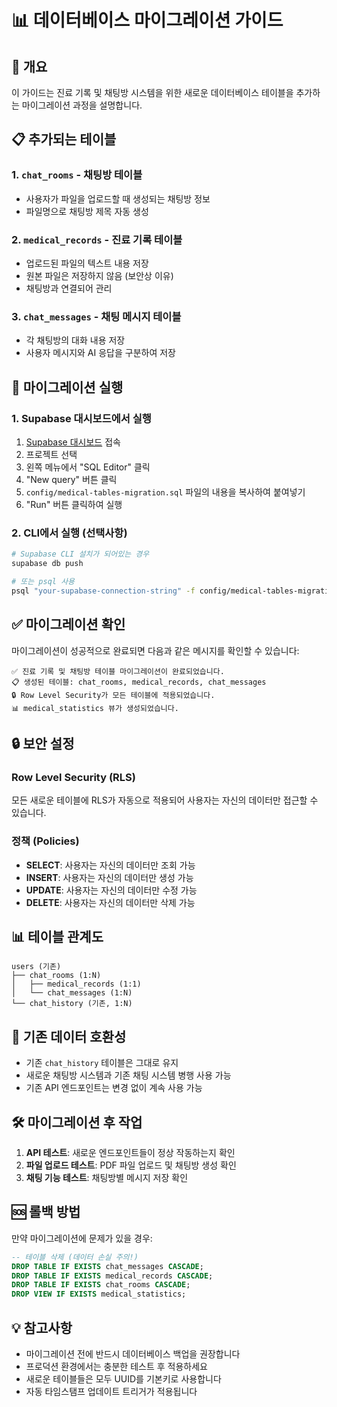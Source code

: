 # 📊 데이터베이스 마이그레이션 가이드

## 🎯 개요

이 가이드는 진료 기록 및 채팅방 시스템을 위한 새로운 데이터베이스 테이블을 추가하는 마이그레이션 과정을 설명합니다.

## 📋 추가되는 테이블

### 1. `chat_rooms` - 채팅방 테이블
- 사용자가 파일을 업로드할 때 생성되는 채팅방 정보
- 파일명으로 채팅방 제목 자동 생성

### 2. `medical_records` - 진료 기록 테이블
- 업로드된 파일의 텍스트 내용 저장
- 원본 파일은 저장하지 않음 (보안상 이유)
- 채팅방과 연결되어 관리

### 3. `chat_messages` - 채팅 메시지 테이블
- 각 채팅방의 대화 내용 저장
- 사용자 메시지와 AI 응답을 구분하여 저장

## 🚀 마이그레이션 실행

### 1. Supabase 대시보드에서 실행

1. [Supabase 대시보드](https://supabase.com/dashboard) 접속
2. 프로젝트 선택
3. 왼쪽 메뉴에서 "SQL Editor" 클릭
4. "New query" 버튼 클릭
5. `config/medical-tables-migration.sql` 파일의 내용을 복사하여 붙여넣기
6. "Run" 버튼 클릭하여 실행

### 2. CLI에서 실행 (선택사항)

```bash
# Supabase CLI 설치가 되어있는 경우
supabase db push

# 또는 psql 사용
psql "your-supabase-connection-string" -f config/medical-tables-migration.sql
```

## ✅ 마이그레이션 확인

마이그레이션이 성공적으로 완료되면 다음과 같은 메시지를 확인할 수 있습니다:

```
✅ 진료 기록 및 채팅방 테이블 마이그레이션이 완료되었습니다.
📋 생성된 테이블: chat_rooms, medical_records, chat_messages
🔒 Row Level Security가 모든 테이블에 적용되었습니다.
📊 medical_statistics 뷰가 생성되었습니다.
```

## 🔒 보안 설정

### Row Level Security (RLS)
모든 새로운 테이블에 RLS가 자동으로 적용되어 사용자는 자신의 데이터만 접근할 수 있습니다.

### 정책 (Policies)
- **SELECT**: 사용자는 자신의 데이터만 조회 가능
- **INSERT**: 사용자는 자신의 데이터만 생성 가능
- **UPDATE**: 사용자는 자신의 데이터만 수정 가능
- **DELETE**: 사용자는 자신의 데이터만 삭제 가능

## 📊 테이블 관계도

```
users (기존)
├── chat_rooms (1:N)
│   ├── medical_records (1:1)
│   └── chat_messages (1:N)
└── chat_history (기존, 1:N)
```

## 🔄 기존 데이터 호환성

- 기존 `chat_history` 테이블은 그대로 유지
- 새로운 채팅방 시스템과 기존 채팅 시스템 병행 사용 가능
- 기존 API 엔드포인트는 변경 없이 계속 사용 가능

## 🛠️ 마이그레이션 후 작업

1. **API 테스트**: 새로운 엔드포인트들이 정상 작동하는지 확인
2. **파일 업로드 테스트**: PDF 파일 업로드 및 채팅방 생성 확인
3. **채팅 기능 테스트**: 채팅방별 메시지 저장 확인

## 🆘 롤백 방법

만약 마이그레이션에 문제가 있을 경우:

```sql
-- 테이블 삭제 (데이터 손실 주의!)
DROP TABLE IF EXISTS chat_messages CASCADE;
DROP TABLE IF EXISTS medical_records CASCADE;
DROP TABLE IF EXISTS chat_rooms CASCADE;
DROP VIEW IF EXISTS medical_statistics;
```

## 💡 참고사항

- 마이그레이션 전에 반드시 데이터베이스 백업을 권장합니다
- 프로덕션 환경에서는 충분한 테스트 후 적용하세요
- 새로운 테이블들은 모두 UUID를 기본키로 사용합니다
- 자동 타임스탬프 업데이트 트리거가 적용됩니다 